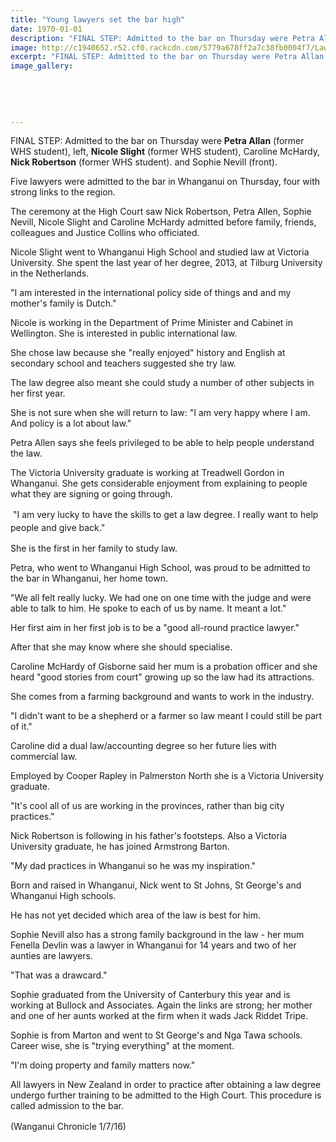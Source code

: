 ```yaml
---
title: "Young lawyers set the bar high"
date: 1970-01-01
description: "FINAL STEP: Admitted to the bar on Thursday were Petra Allan (former WHS student), left, Nicole Slight (former WHS student), Caroline McHardy, Nick Robertson (former WHS student) & Sophie Nevill..."
image: http://c1940652.r52.cf0.rackcdn.com/5779a678ff2a7c38fb0004f7/Lawyers-admitted-to-the-bar-ex-WHS-students-1-July-Chron.jpg
excerpt: "FINAL STEP: Admitted to the bar on Thursday were Petra Allan (former WHS student), left, Nicole Slight (former WHS student), Caroline McHardy, Nick Robertson (former WHS student) & Sophie Nevill..."
image_gallery:
    
    
    
    
    
---
```


<p><span>FINAL STEP: Admitted to the bar on Thursday were <strong>Petra Allan</strong> (former WHS student), left, <strong>Nicole Slight</strong> <span>(former WHS student)</span>, Caroline McHardy, <strong>Nick Robertson</strong><span>&nbsp;(former WHS student)</span>. and Sophie Nevill (front).</span></p>
<p>Five lawyers were admitted to the bar in Whanganui on Thursday, four with strong links to the region.</p>
<p>The ceremony at the High Court saw Nick Robertson, Petra Allen, Sophie Nevill, Nicole Slight and Caroline McHardy admitted before family, friends, colleagues and Justice Collins who officiated.</p>
<p>Nicole Slight went to Whanganui High School and studied law at Victoria University. She spent the last year of her degree, 2013, at Tilburg University in the Netherlands.</p>
<p>"I am interested in the international policy side of things and and my mother's family is Dutch."</p>
<p>Nicole is working in the Department of Prime Minister and Cabinet in Wellington. She is interested in public international law.</p>
<p>She chose law because she "really enjoyed" history and English at secondary school and teachers suggested she try law.</p>
<p>The law degree also meant she could study a number of other subjects in her first year.</p>
<p>She is not sure when she will return to law: "I am very happy where I am. And policy is a lot about law."</p>
<p>Petra Allen says she feels privileged to be able to help people understand the law.</p>
<p>The Victoria University graduate is working at Treadwell Gordon in Whanganui. She gets considerable enjoyment from explaining to people what they are signing or going through.</p>
<p>&nbsp;<span style="line-height: 1.5;">"I am very lucky to have the skills to get a law degree. I really want to help people and give back."</span></p>
<p>She is the first in her family to study law.</p>
<p>Petra, who went to Whanganui High School, was proud to be admitted to the bar in Whanganui, her home town.</p>
<p>"We all felt really lucky. We had one on one time with the judge and were able to talk to him. He spoke to each of us by name. It meant a lot."</p>
<p>Her first aim in her first job is to be a "good all-round practice lawyer."</p>
<p>After that she may know where she should specialise.</p>
<p>Caroline McHardy of Gisborne said her mum is a probation officer and she heard "good stories from court" growing up so the law had its attractions.</p>
<p>She comes from a farming background and wants to work in the industry.</p>
<p>"I didn't want to be a shepherd or a farmer so law meant I could still be part of it."</p>
<p>Caroline did a dual law/accounting degree so her future lies with commercial law.</p>
<p>Employed by Cooper Rapley in Palmerston North she is a Victoria University graduate.</p>
<p>"It's cool all of us are working in the provinces, rather than big city practices."</p>
<p>Nick Robertson is following in his father's footsteps. Also a Victoria University graduate, he has joined Armstrong Barton.</p>
<p>"My dad practices in Whanganui so he was my inspiration."</p>
<p>Born and raised in Whanganui, Nick went to St Johns, St George's and Whanganui High schools.</p>
<p>He has not yet decided which area of the law is best for him.</p>
<p>Sophie Nevill also has a strong family background in the law - her mum Fenella Devlin was a lawyer in Whanganui for 14 years and two of her aunties are lawyers.</p>
<p>"That was a drawcard."</p>
<p>Sophie graduated from the University of Canterbury this year and is working at Bullock and Associates. Again the links are strong; her mother and one of her aunts worked at the firm when it wads Jack Riddet Tripe.</p>
<p>Sophie is from Marton and went to St George's and Nga Tawa schools. Career wise, she is "trying everything" at the moment.</p>
<p>"I'm doing property and family matters now."</p>
<p>All lawyers in New Zealand in order to practice after obtaining a law degree undergo further training to be admitted to the High Court. This procedure is called admission to the bar.</p>
<p><span style="line-height: 1.5;">(Wanganui Chronicle 1/7/16)</span></p>

